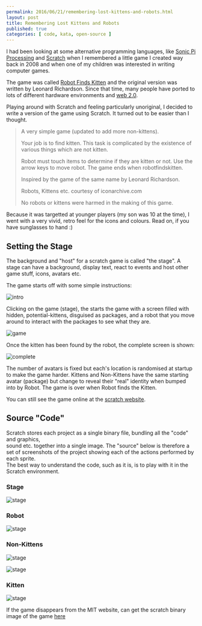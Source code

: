 ```yaml
---
permalink: 2016/06/21/remembering-lost-kittens-and-robots.html
layout: post
title: Remembering Lost Kittens and Robots
published: true
categories: [ code, kata, open-source ]
---
```


I had been looking at some alternative programming languages, like [Sonic Pi](http://sonic-pi.net) 
[Processing](http://processing.org) and [Scratch](http://scratch.mit.edu/) when I remembered 
a little game I created way back in 2008 and when one of my children was interested in writing 
computer games. 

The game was called [Robot Finds Kitten](http://robotfindskitten.org/) and the original version was 
written by Leonard Richardson. Since that time, many people have ported to lots of different hardware 
environments and [web 2.0](http://robotfindskitten.org/play/robotfindskitten/).

Playing around with Scratch and feeling particularly unoriginal, I decided to write a version of 
the game using Scratch. It turned out to be easier than I thought. 

<blockquote> 
A very simple game (updated to add more non-kittens).
 
Your job is to find kitten. This task is complicated by the existence of various 
things which are not kitten.

Robot must touch items to determine if they are kitten or not. Use the arrow keys to 
move robot. The game ends when robotfindskitten.

Inspired by the game of the same name by Leonard Richardson.
 
Robots, Kittens etc. courtesy of iconarchive.com

No robots or kittens were harmed in the making of this game. 
</blockquote> 

Because it was targetted at younger players (my son was 10 at the time), I went with a very 
vivid, retro feel for the icons and colours. Read on, if you have sunglasses to hand :)


## Setting the Stage

The background and "host" for a scratch game is called "the stage". A stage can have a background,
display text, react to events and host other game stuff, icons, avatars etc. 

The game starts off with some simple instructions:

![intro](/img/posts/remembering-lost-kittens-and-robots/rfk-intro.webp)

Clicking on the game (stage), the starts the game with a screen filled with hidden, potential-kittens,
disguised as packages, and a robot that you move around to interact with the packages to see what they 
are.

![game](/img/posts/remembering-lost-kittens-and-robots/rfk-game.webp)

Once the kitten has been found by the robot, the complete screen is shown:

![complete](/img/posts/remembering-lost-kittens-and-robots/rfk-complete.webp)

The number of avatars is fixed but each's location is randomised at startup to make the 
game harder. Kittens and Non-Kittens have the same starting avatar (package) but change to 
reveal their "real" identity when bumped into by Robot. The game is over when Robot finds 
the Kitten.

You can still see the game online at the [scratch website](https://scratch.mit.edu/projects/118819/).

## Source "Code"

Scratch stores each project as a single binary file, bundling all the "code" and graphics,               
sound etc. together into a single image. The "source" below is therefore a set of 
screenshots of the project showing each of the actions performed by each sprite.               
The best way to understand the code, such as it is, is to play with it in the Scratch 
environment. 

### Stage

![stage](/img/posts/remembering-lost-kittens-and-robots/rfk-stage-code.webp)

### Robot

![stage](/img/posts/remembering-lost-kittens-and-robots/rfk-robot-code.webp)

### Non-Kittens 

![stage](/img/posts/remembering-lost-kittens-and-robots/rfk-non-kitten-code-1.webp)

![stage](/img/posts/remembering-lost-kittens-and-robots/rfk-non-kitten-code-2.webp)

### Kitten

![stage](/img/posts/remembering-lost-kittens-and-robots/rfk-kitten-code.webp)

If the game disappears from the MIT website, can get the scratch binary image of the game 
[here](https://github.com/deejaygraham/deejaygraham.github.io/raw/master/downloads/rfk_scratch_binary.zip)

